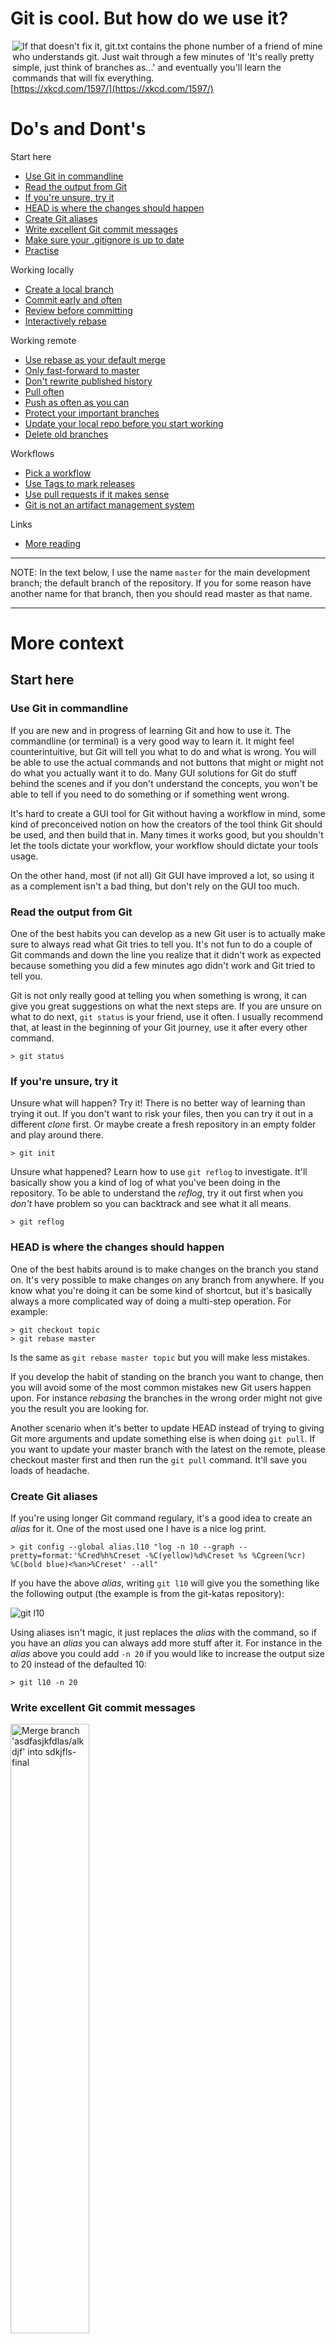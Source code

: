 
# Git is cool. But how do we use it?

<img align="right" src="https://imgs.xkcd.com/comics/git.png" alt="If that doesn't fix it, git.txt contains the phone number of a friend of mine who understands git. Just wait through a few minutes of 'It's really pretty simple, just think of branches as...' and eventually you'll learn the commands that will fix everything."/>

[https://xkcd.com/1597/](https://xkcd.com/1597/)

# Do's and Dont's

Start here
- [Use Git in commandline](#use-git-in-commandline)
- [Read the output from Git](#read-the-output-from-git)
- [If you're unsure, try it](#if-youre-unsure-try-it)
- [HEAD is where the changes should happen](#head-is-where-the-changes-should-happen)
- [Create Git aliases](#create-git-aliases)
- [Write excellent Git commit messages](#write-excellent-git-commit-messages)
- [Make sure your .gitignore is up to date](#make-sure-your-gitignore-is-up-to-date)
- [Practise](#practise)

Working locally
- [Create a local branch](#create-a-local-branch)
- [Commit early and often](#commit-early-and-often)
- [Review before committing](#review-before-committing)
- [Interactively rebase](#interactively-rebase)

Working remote
- [Use rebase as your default merge](#use-rebase-as-your-default-merge)
- [Only fast-forward to master](#only-fast-forward-to-master)
- [Don't rewrite published history](#dont-rewrite-published-history)
- [Pull often](#pull-often)
- [Push as often as you can](#push-as-often-as-you-can)
- [Protect your important branches](#protect-your-important-branches)
- [Update your local repo before you start working](#update-your-local-repo-before-you-start-working)
- [Delete old branches](#delete-old-branches)

Workflows
- [Pick a workflow](#pick-a-workflow)
- [Use Tags to mark releases](#use-tags-to-mark-releases)
- [Use pull requests if it makes sense](#use-pull-requests-if-it-makes-sense)
- [Git is not an artifact management system](#git-is-not-an-artifact-management-system)

Links
- [More reading](#more-reading)

---

NOTE: In the text below, I use the name `master` for the main development branch; the default branch of the repository. If you for some reason have another name for that branch, then you should read master as that name.

---

# More context

## Start here

### Use Git in commandline

If you are new and in progress of learning Git and how to use it. The commandline (or terminal) is a very good way to learn it. It might feel counterintuitive, but Git will tell you what to do and what is wrong. You will be able to use the actual commands and not buttons that might or might not do what you actually want it to do. Many GUI solutions for Git do stuff behind the scenes and if you don't understand the concepts, you won't be able to tell if you need to do something or if something went wrong.

It's hard to create a GUI tool for Git without having a workflow in mind, some kind of preconceived notion on how the creators of the tool think Git should be used, and then build that in. Many times it works good, but you shouldn't let the tools dictate your workflow, your workflow should dictate your tools usage.

On the other hand, most (if not all) Git GUI have improved a lot, so using it as a complement isn't a bad thing, but don't rely on the GUI too much.

### Read the output from Git

One of the best habits you can develop as a new Git user is to actually make sure to always read what Git tries to tell you. It's not fun to do a couple of Git commands and down the line you realize that it didn't work as expected because something you did a few minutes ago didn't work and Git tried to tell you.

Git is not only really good at telling you when something is wrong, it can give you great suggestions on what the next steps are. If you are unsure on what to do next, `git status` is your friend, use it often. I usually recommend that, at least in the beginning of your Git journey, use it after every other command.

```
> git status
```

### If you're unsure, try it

Unsure what will happen? Try it! There is no better way of learning than trying it out. If you don't want to risk your files, then you can try it out in a different *clone* first. Or maybe create a fresh repository in an empty folder and play around there.

```
> git init
```

Unsure what happened? Learn how to use `git reflog` to investigate. It'll basically show you a kind of log of what you've been doing in the repository. To be able to understand the *reflog*, try it out first when you *don't* have problem so you can backtrack and see what it all means.

```
> git reflog
```

### HEAD is where the changes should happen

One of the best habits around is to make changes on the branch you stand on. It's very possible to make changes on any branch from anywhere. If you know what you're doing it can be some kind of shortcut, but it's basically always a more complicated way of doing a multi-step operation. For example:

```
> git checkout topic
> git rebase master
```
Is the same as `git rebase master topic` but you will make less mistakes.

If you develop the habit of standing on the branch you want to change, then you will avoid some of the most common mistakes new Git users happen upon. For instance *rebasing* the branches in the wrong order might not give you the result you are looking for.

Another scenario when it's better to update HEAD instead of trying to giving Git more arguments and update something else is when doing `git pull`. If you want to update your master branch with the latest on the remote, please checkout master first and then run the `git pull` command. It'll save you loads of headache.

### Create Git aliases

If you're using longer Git command regulary, it's a good idea to create an *alias* for it. One of the most used one I have is a nice log print.

```
> git config --global alias.l10 "log -n 10 --graph --pretty=format:'%Cred%h%Creset -%C(yellow)%d%Creset %s %Cgreen(%cr) %C(bold blue)<%an>%Creset' --all"
```
If you have the above *alias*, writing `git l10` will give you the something like the following output (the example is from the git-katas repository):

![git l10](img/git-alias-l10.png)

Using aliases isn't magic, it just replaces the *alias* with the command, so if you have an *alias* you can always add more stuff after it. For instance in the *alias* above you could add `-n 20` if you would like to increase the output size to 20 instead of the defaulted 10:

```
> git l10 -n 20
```

### Write excellent Git commit messages

<a href="https://xkcd.com/1296/"><img src="https://imgs.xkcd.com/comics/git_commit_2x.png" title="Merge branch 'asdfasjkfdlas/alkdjf' into sdkjfls-final" width="50%"></a>

Git commit messages are your way of telling everyone (including future you) what you've been doing. Writing uninformative commit messages will make it a lot harder to fix bugs and understand the code when doing maintenance. Additionally, it'll be possible to gather commit messages as a crude form of release notes.

There are a couple of good rules you should try to follow:
1. Separate subject from body with a blank line
1. Limit the subject line to 50 characters
1. Capitalize the subject line
1. Do not end the subject line with a period
1. Use the imperative mood in the subject line
1. Wrap the body at 72 characters
1. Use the body to explain what and why vs. how

Note: However, if you're working with issues (Jira, Github issues, etc.) it is always a good practice to mention the issue you're fixing or the issue this commit relates to.

I won't go into the details, but read the following blog post for deeper understanding - [https://chris.beams.io/posts/git-commit/](https://chris.beams.io/posts/git-commit/).

Now, remember that this is for the commits that will live on for the future. You don't really need to be so hard on the commit messages if you're working on a feature branch and know that you'll rebase interactively later on, or if you need to push some things to a remote temporary branch to be able to build.

### Make sure your .gitignore is up to date

Keeping your files under version control is what we try to do here, but some things should never reach the repository, for instance:
- object files, build files and auto generated code that can be generated by the code in the repository
- settings for your editor

A good page for finding what to ignore is to look up the language(s) you're using at [gitignore.io](https://www.gitignore.io/). There you'll find an excellent start and you can use that as a base for your `.gitignore`.

### Practise

The saying goes that practise makes perfect and who am I to argue about that. If you're using Git daily and doing different operations all the time, then you are basically practising. If you're not a daily Git user, or if you only use a few Git operations in your work, you need to find another way of practising. There are awesome [git-katas](https://github.com/praqma-training/git-katas/) out there, and spending something like half an hour on them weekly will be a great investment of your time. Because when the problems come (and believe me they will), you will be much better equipped to handle them.

## Working locally

### Create a local branch

When you work on something on your machine, it's always a good habit to create a local branch and work there. If you need to take a break and work on something else, you just switch branch because your code is already separated. If remote master have changed and you *pull* in the middle of your work, you can easily update your local master (it's going to be a *fast forward*) and then *rebase* your branch on top of master. Also, when you're done with the local work and want to deliver it, cleaning up what you've done in a nice manner (for instance with [interactive rebase](#interactively-rebase)) is the common way of working and then adding it on top of your local master before pushing it.

If you anyway decide to work on the local master, you better make sure that your commits are nice from the start, because when you start pulling from remote ([with rebase](#use-rebase-as-your-default-merge)), it'll be harder (but not impossible) to make it neat and nice.

### Commit early and often

This is actually two tips in one. It could mean any of:
- Each change should be the smallest logical change possible.
- While developing, make micro checkpoints

*Let's start with the second point first.*

Keep in mind that even if you commit very often, not everything you commit is available to everyone else. Committing every time you made a change on your local branch will not affect anyone except you. Sometimes, especially in early development or during rebasing, you'll go back and forth and try out things. Making small checkpoints on the way could help you a lot, if you know how to use it.

When you feel you've done enough to submit your issue, you will then need to fixup your history (did someone say [interactive rebase](#interactively-rebase)?), and having you train of thought written down in the commit log will help you in the rebasing. So don't forget to write your commit messages fairly ok, at least so that you will remember what they mean a couple of days later.

*What is a smallest logical change possible?*

Let's say that you deliver a feature, the change is rewriting one function, adding two functions and a configuration cnange. You should ask yourself, can any of these live (and be delivered) on their own? If they can, then the feature can be split into smaller logical changes.

In a dream scenarion, the rewritten function, the new functions and the configuration change are all logical changes that can live by themselves (even if you would still need all of them to add the feature) and are all different commits.

Why should we split a feature into multiple commits? Good that you asked, think about Lego. If you've created multiple commit that can live by their own, you've basically built Lego blocks. And if the commits are Lego pieces in the commit history, then each one of them can be reused, replaced and refactored in a controlled way.

### Review before committing

Mistakes happen and it's often easier to be preventive than fix the mistakes. One good habit to have, before doing `git add`, is to check what will actually be added and only add the files you need to add.

```
> git status
> git diff
> git add <your file(s)>
```
If you're lazy (like me sometimes), you'll end up writing `git add .` and everything you've changed (and all the new files) will end up in the commit. Maybe not always what you wanted.

Sometimes you don't want to add multiple changes in the same file, then `git add -p` is a neat way of selecting blocks of changes for the commit. I recommend that you experiment with it.

```
> git add -p
```

### Interactively rebase

When working on your local branch and it's time to push it, you might have some things you need to fix. For instance *debug print* commits that you reverted, commit messages that needs to be fixed. References to your issue handling system that you forgot. The list goes on. Use interactive rebasing to cleanup your branch before it's ready to be delivered.

*Before interactive rebase:*
![before interactive rebase](img/local-branch-1.png)

```
> git rebase master -i
```
*After interactive rebase:*
![after interactive rebase](img/local-branch-2.png)

## Working remote

### Use rebase as your default merge

Keeping your local master branch up to date is pretty important. Because everything you deliver (push), should be based on the latest on master and if your local master isn't up-to-date with the remote master, then you'll get into trouble (either by not being allowed to deliver or, even worse, nothing is stopping you and your delivery is merged with the remote master and it'll end up in an unknown state) Assuming you've read about [creating a local branch](#create-a-local-branch) above, and are trying to follow it, keeping you local master updated shouldn't give you too much headache.

The default behaviour of a `git pull` is that Git will fetch `origin/master` and then merge that branch to your `master` branch (assuming you stand on `master` when performing the operation).

*Is merge bad?*

Merging has its uses, but in many cases you want your local master to be a mirror of the remote master, and the default behaviour will either you get a merge conflict (which can be very confusing) or it'll happily merge and you wouldn't know something is wrong until later. Best case scenario, you'll get an extra commit (a merge commit) that'll end up in your git history, taking place and confusing a future reader.

*Using fast-forward-only as default when you pull.*

Often you want your local master to mirror the remote master; only allowing fast-forward changes when you pull (`git pull --ff-only`). This will have the benefit that it'll abort the pull if something is wrong (for instance you have accidentally committed something on your local master). This is especially true if your workflow is to use *pull requests* or *ready branches*.

```
> git pull --ff-only
```
If you always want to use this way, you can set this as the default pull operation in your gitconfig. That way you don't need to add the `--ff-only` option to `git pull`.
```
> git config --global pull.ff only
```

*Using rebase as your default merge.*

Unless your workflow specifies it, you should really use rebase as your default pull operation, either by always writing `git pull -r` or by setting it as default in your gitconfig:

```
> git config --global pull.rebase true
```

### Only fast-forward to master
This has been touched upon in a couple of points already, but it's so important it gets a point of its own.

Why should you *only fast-forward to master*?

The master branch is the branch that everything else is built upon. It's also the branch that all developers are using - although sometimes indirectly via feature branches. This means that if you happen to change the history of the master branch, this could make life much harder *for everyone else* that is using that branch.

It's also important to think about this when working locally. If you happen to change the history of your local master branch, then this will only affect you. Maybe not directly, but when you later in your work want to push it to remote and can't.

If you make changes to master - only fast-forward.

### Don't rewrite published history
The same tip as for master goes to most branches on the remote. If something is pushed, the odds are that somebody is working on that branch. Unless you know for a fact that the branch is ok to rewrite, don't do it. Even if it's a "just feature branch" it could be devastating for some developers if you rewrite the history.

In general, don't rewrite published history multiple people work on.

### Pull often

Keeping your local master and other branches that you base your work on fairly up-to-date could help you in the long run. You don't need to pull all the time, just often enough so that when you want to push, you don't get a big merge you need to solve. You could say that every time you're at a checkpoint in your development, pull and rebase your feature branch before going to the next step.

### Push as often as you can
If you pull and rebase at every mental checkpoint, why not make the habit of pushing that? If you try to do that you will make it easier for your colleagues because they will not suffer a "big bang merge" which will be the case if you wait too long before pushing.

### Protect your important branches
We've mentioned that you shouldn't change the history on master branches and other important branches, but mistakes do happen. What you should do is set up your git remote (for instance GitHub) so that it's not possible to force push.

Another, a bit more work needed, protection is to protect your important branches from any direct pushes, and only allow a CI server to make the pushes for you. This do require more work, and a CI server. The benefit is that you'll have a robot gatekeeper that can execute different kinds of tests, increasing the chance of having master stable.

### Update your local repo before you start working
Update your local repo before you start working from the remote([read this](#use-rebase-as-your-default-merge)).
- Update your master, then rebase your local branch that you work on onto master.

### Delete old branches
Have the habit to delete branches that aren't needed. Good branch hygiene. Both locally and remote.
```
> git fetch --prune
```

## Workflows

### Pick a workflow
Use your workflow. If you don't have one, pick one or make one. It's important that your workflow is clear and concise for everyone that should follow it. If you don't understand some parts of the workflow or your solutions differ from the workflow, then make sure to gather the team and talk about it. Maybe the workflow can be improved, or maybe you learn something new.

### Use Tags to mark releases
Do not create branches "just in case".

### Use pull requests if it makes sense
*If a tool mentions `merge requests`, then that's the same thing as `pull requests`.*

Don't use human code reviews as the main quality tollgate. In a best case scenario, you have automated tests that verifies that the product does the things right.

Use pull requests for:
- Validating that the product does the right thing
- Knowledge sharing

Do not use pull requests for:
- Verifying that the product does the thing right
- Checking coding guidelines

One of my pet peeves with pull requests is that they are a hindrance in the value flow. Without pull requests, you don't need to wait until the automation system can pull the change into production. This, however, sets certain requirements that you can test and verify the changes in your pipeline. Also to consider is that an automation system can seldom validate the changes. So, how to keep human validation and knowledge sharing, but still not stop the pipeline? What I suggest is that you, once a week (depending on your change rate), have a validation time slot, where the senior developers (the ones that usually are the pull request approvers) - and everyone that has the time - checks all changes that went through since the last time you had a validation time slot. During this time slot, you validate that the changes actually solved the right problems and you get a knowledge sharing session as a side effect. In this way there's no stop in the pipeline and all approvers don't need to context switch between their work and approving code changes.

### Git is not an artifact management system
- Avoid large binaries (Word documents are binaries)
- Don't commit auto generated files if they can be generated on the fly

# More reading

- [git katas](https://github.com/eficode-academy/git-katas)
- [opinionatedgit.com](http://opinionatedgit.com/)
- [dangitgit.com](https://dangitgit.com/en)
- [gitignore.io](https://www.gitignore.io/)
- [commit messages](https://chris.beams.io/posts/git-commit/)
